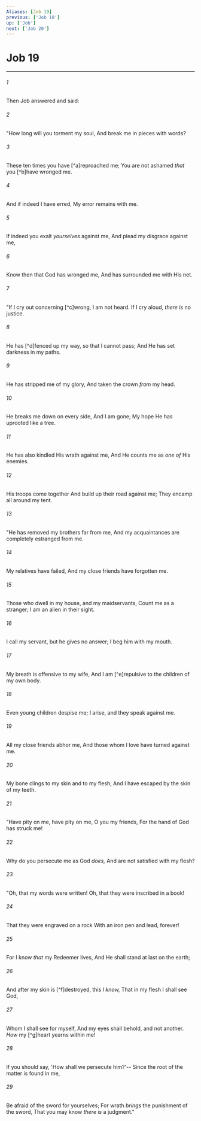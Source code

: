 ```yaml
---
Aliases: [Job 19]
previous: ['Job 18']
up: ['Job']
next: ['Job 20']
---
```

# Job 19

***


###### 1 
Then Job answered and said: 

###### 2 
"How long will you torment my soul, And break me in pieces with words? 

###### 3 
These ten times you have [^a]reproached me; You are not ashamed _that_ you [^b]have wronged me. 

###### 4 
And if indeed I have erred, My error remains with me. 

###### 5 
If indeed you exalt _yourselves_ against me, And plead my disgrace against me, 

###### 6 
Know then that God has wronged me, And has surrounded me with His net. 

###### 7 
"If I cry out concerning [^c]wrong, I am not heard. If I cry aloud, _there is_ no justice. 

###### 8 
He has [^d]fenced up my way, so that I cannot pass; And He has set darkness in my paths. 

###### 9 
He has stripped me of my glory, And taken the crown _from_ my head. 

###### 10 
He breaks me down on every side, And I am gone; My hope He has uprooted like a tree. 

###### 11 
He has also kindled His wrath against me, And He counts me as _one of_ His enemies. 

###### 12 
His troops come together And build up their road against me; They encamp all around my tent. 

###### 13 
"He has removed my brothers far from me, And my acquaintances are completely estranged from me. 

###### 14 
My relatives have failed, And my close friends have forgotten me. 

###### 15 
Those who dwell in my house, and my maidservants, Count me as a stranger; I am an alien in their sight. 

###### 16 
I call my servant, but he gives no answer; I beg him with my mouth. 

###### 17 
My breath is offensive to my wife, And I am [^e]repulsive to the children of my own body. 

###### 18 
Even young children despise me; I arise, and they speak against me. 

###### 19 
All my close friends abhor me, And those whom I love have turned against me. 

###### 20 
My bone clings to my skin and to my flesh, And I have escaped by the skin of my teeth. 

###### 21 
"Have pity on me, have pity on me, O you my friends, For the hand of God has struck me! 

###### 22 
Why do you persecute me as God _does,_ And are not satisfied with my flesh? 

###### 23 
"Oh, that my words were written! Oh, that they were inscribed in a book! 

###### 24 
That they were engraved on a rock With an iron pen and lead, forever! 

###### 25 
For I know _that_ my Redeemer lives, And He shall stand at last on the earth; 

###### 26 
And after my skin is [^f]destroyed, this _I know,_ That in my flesh I shall see God, 

###### 27 
Whom I shall see for myself, And my eyes shall behold, and not another. _How_ my [^g]heart yearns within me! 

###### 28 
If you should say, 'How shall we persecute him?'-- Since the root of the matter is found in me, 

###### 29 
Be afraid of the sword for yourselves; For wrath _brings_ the punishment of the sword, That you may know _there is_ a judgment."
